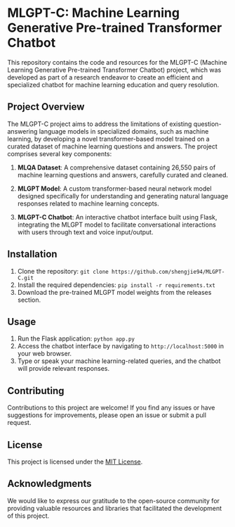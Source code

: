 # MLGPT-C: Machine Learning Generative Pre-trained Transformer Chatbot

This repository contains the code and resources for the MLGPT-C (Machine Learning Generative Pre-trained Transformer Chatbot) project, which was developed as part of a research endeavor to create an efficient and specialized chatbot for machine learning education and query resolution.

## Project Overview

The MLGPT-C project aims to address the limitations of existing question-answering language models in specialized domains, such as machine learning, by developing a novel transformer-based model trained on a curated dataset of machine learning questions and answers. The project comprises several key components:

1. **MLQA Dataset**: A comprehensive dataset containing 26,550 pairs of machine learning questions and answers, carefully curated and cleaned.

2. **MLGPT Model**: A custom transformer-based neural network model designed specifically for understanding and generating natural language responses related to machine learning concepts.

3. **MLGPT-C Chatbot**: An interactive chatbot interface built using Flask, integrating the MLGPT model to facilitate conversational interactions with users through text and voice input/output.

## Installation

1. Clone the repository: `git clone https://github.com/shengjie94/MLGPT-C.git`
2. Install the required dependencies: `pip install -r requirements.txt`
3. Download the pre-trained MLGPT model weights from the releases section.

## Usage

1. Run the Flask application: `python app.py`
2. Access the chatbot interface by navigating to `http://localhost:5000` in your web browser.
3. Type or speak your machine learning-related queries, and the chatbot will provide relevant responses.

## Contributing

Contributions to this project are welcome! If you find any issues or have suggestions for improvements, please open an issue or submit a pull request.

## License

This project is licensed under the [MIT License](LICENSE).

## Acknowledgments

We would like to express our gratitude to the open-source community for providing valuable resources and libraries that facilitated the development of this project.
